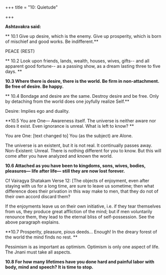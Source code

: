 +++
title = "10: Quietude"

+++

**Ashtavakra said:**

** 10.1 Give up desire, which is the enemy. Give up prosperity, which is born of mischief and good works. Be indifferent.**

PEACE (REST)

** 10.2 Look upon   friends, lands, wealth, houses, wives, gifts-- and all apparent good fortune-- as  a  passing show, as a dream lasting three to five days. **

**10.3 Where there is desire,  there is the world. Be firm in non-attachment. Be free of desire. Be happy.**

** 10.4 Bondage and desire are the same. Destroy desire  and be free. Only by detaching from the world does one joyfully realize Self.**

Desire: Implies ego and duality.

**10.5 You are One— Awareness itself. The universe is neither aware nor does it exist. Even ignorance is unreal. What is left to know? **

You  are One:  [text changed to]  You (as the subject) are Alone.

The universe is an existent, but it is not real. It continually passes away. Non-Existent: Unreal. There is nothing different for you to know.  But this will come after you have analyzed and known the world.

**10.6 Attached as you  have  been to kingdoms,  sons, wives, bodies, pleasures— life after life— still they are  now  lost forever.**

Cf  Vairagya Shatakam  Verse 12: [The objects of enjoyment, even after staying with us for a long time, are sure to leave us sometime; then what difference does their privation in this way make to men, that they do not of their own accord discard them?

If the enjoyments leave us on their own initiative, i.e. if they tear themselves from us, they produce great affliction of the mind; but if men voluntarily renounce them, they lead to the eternal bliss of self-possession.   See the above paragraph explains.

**10.7 Prosperity, pleasure, pious deeds… Enough! In the dreary forest of the world the mind finds no rest. **

Pessimism is as important as optimism.  Optimism is only one aspect of life. The Jnani must take all aspects.

**10.8 For how many lifetimes have you  done hard and painful labor with body, mind and speech? It is time to stop.**




